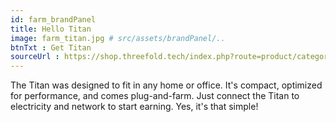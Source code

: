 ```yaml
---
id: farm_brandPanel
title: Hello Titan
image: farm_titan.jpg # src/assets/brandPanel/..
btnTxt : Get Titan
sourceUrl : https://shop.threefold.tech/index.php?route=product/category&path=59
---
```

The Titan was designed to fit in any home or office. It's compact, optimized for performance, and comes plug-and-farm. Just connect the Titan to electricity and network to start earning. Yes, it's that simple!
